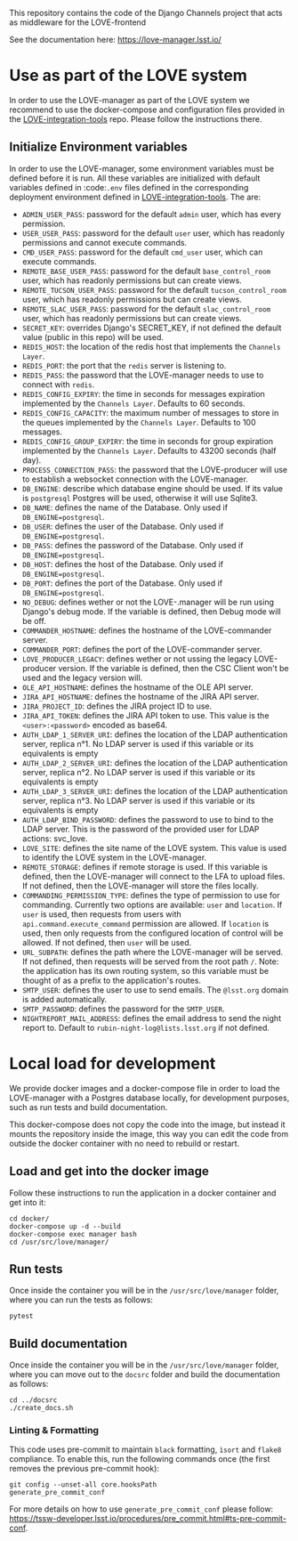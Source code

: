 This repository contains the code of the Django Channels project that acts as middleware for the LOVE-frontend

See the documentation here: https://love-manager.lsst.io/

# Use as part of the LOVE system

In order to use the LOVE-manager as part of the LOVE system we recommend to use the docker-compose and configuration files provided in the [LOVE-integration-tools](https://github.com/lsst-ts/LOVE-integration-tools) repo. Please follow the instructions there.

## Initialize Environment variables

In order to use the LOVE-manager, some environment variables must be defined before it is run.
All these variables are initialized with default variables defined in :code:`.env` files defined in the corresponding deployment environment defined in [LOVE-integration-tools](https://github.com/lsst-ts/LOVE-integration-tools). The are:

- `ADMIN_USER_PASS`: password for the default `admin` user, which has every permission.
- `USER_USER_PASS`: password for the default `user` user, which has readonly permissions and cannot execute commands.
- `CMD_USER_PASS`: password for the default `cmd_user` user, which can execute commands.
- `REMOTE_BASE_USER_PASS`: password for the default `base_control_room` user, which has readonly permissions but can create views.
- `REMOTE_TUCSON_USER_PASS`: password for the default `tucson_control_room` user, which has readonly permissions but can create views.
- `REMOTE_SLAC_USER_PASS`: password for the default `slac_control_room` user, which has readonly permissions but can create views.
- `SECRET_KEY`: overrides Django's SECRET_KEY, if not defined the default value (public in this repo) will be used.
- `REDIS_HOST`: the location of the redis host that implements the `Channels Layer`.
- `REDIS_PORT`: the port that the `redis` server is listening to.
- `REDIS_PASS`: the password that the LOVE-manager needs to use to connect with `redis`.
- `REDIS_CONFIG_EXPIRY`: the time in seconds for messages expiration implemented by the `Channels Layer`. Defaults to 60 seconds.
- `REDIS_CONFIG_CAPACITY`: the maximum number of messages to store in the queues implemented by the `Channels Layer`. Defaults to 100 messages.
- `REDIS_CONFIG_GROUP_EXPIRY`: the time in seconds for group expiration implemented by the `Channels Layer`. Defaults to 43200 seconds (half day).
- `PROCESS_CONNECTION_PASS`: the password that the LOVE-producer will use to establish a websocket connection with the LOVE-manager.
- `DB_ENGINE`: describe which database engine should be used. If its value is `postgresql` Postgres will be used, otherwise it will use Sqlite3.
- `DB_NAME`: defines the name of the Database. Only used if `DB_ENGINE=postgresql`.
- `DB_USER`: defines the user of the Database. Only used if `DB_ENGINE=postgresql`.
- `DB_PASS`: defines the password of the Database. Only used if `DB_ENGINE=postgresql`.
- `DB_HOST`: defines the host of the Database. Only used if `DB_ENGINE=postgresql`.
- `DB_PORT`: defines the port of the Database. Only used if `DB_ENGINE=postgresql`.
- `NO_DEBUG`: defines wether or not the LOVE-.manager will be run using Django's debug mode. If the variable is defined, then Debug mode will be off.
- `COMMANDER_HOSTNAME`: defines the hostname of the LOVE-commander server.
- `COMMANDER_PORT`: defines the port of the LOVE-commander server.
- `LOVE_PRODUCER_LEGACY`: defines wether or not ussing the legacy LOVE-producer version. If the variable is defined, then the CSC Client won't be used and the legacy version will.
- `OLE_API_HOSTNAME`: defines the hostname of the OLE API server.
- `JIRA_API_HOSTNAME`: defines the hostname of the JIRA API server.
- `JIRA_PROJECT_ID`: defines the JIRA project ID to use.
- `JIRA_API_TOKEN`: defines the JIRA API token to use. This value is the `<user>:<password>` encoded as base64.
- `AUTH_LDAP_1_SERVER_URI`: defines the location of the LDAP authentication server, replica n°1. No LDAP server is used if this variable or its equivalents is empty
- `AUTH_LDAP_2_SERVER_URI`: defines the location of the LDAP authentication server, replica n°2. No LDAP server is used if this variable or its equivalents is empty
- `AUTH_LDAP_3_SERVER_URI`: defines the location of the LDAP authentication server, replica n°3. No LDAP server is used if this variable or its equivalents is empty
- `AUTH_LDAP_BIND_PASSWORD`: defines the password to use to bind to the LDAP server. This is the password of the provided user for LDAP actions: svc_love.
- `LOVE_SITE`: defines the site name of the LOVE system. This value is used to identify the LOVE system in the LOVE-manager.
- `REMOTE_STORAGE`: defines if remote storage is used. If this variable is defined, then the LOVE-manager will connect to the LFA to upload files. If not defined, then the LOVE-manager will store the files locally.
- `COMMANDING_PERMISSION_TYPE`: defines the type of permission to use for commanding. Currently two options are available: `user` and `location`. If `user` is used, then requests from users with `api.command.execute_command` permission are allowed. If `location` is used, then only requests from the configured location of control will be allowed. If not defined, then `user` will be used.
- `URL_SUBPATH`: defines the path where the LOVE-manager will be served. If not defined, then requests will be served from the root path `/`. Note: the application has its own routing system, so this variable must be thought of as a prefix to the application's routes.
- `SMTP_USER`: defines the user to use to send emails. The `@lsst.org` domain is added automatically.
- `SMTP_PASSWORD`: defines the password for the `SMTP_USER`.
- `NIGHTREPORT_MAIL_ADDRESS`: defines the email address to send the night report to. Default to `rubin-night-log@lists.lsst.org` if not defined.

# Local load for development

We provide docker images and a docker-compose file in order to load the LOVE-manager with a Postgres database locally, for development purposes, such as run tests and build documentation.

This docker-compose does not copy the code into the image, but instead it mounts the repository inside the image, this way you can edit the code from outside the docker container with no need to rebuild or restart.

## Load and get into the docker image

Follow these instructions to run the application in a docker container and get into it:

```
cd docker/
docker-compose up -d --build
docker-compose exec manager bash
cd /usr/src/love/manager/
```

## Run tests

Once inside the container you will be in the `/usr/src/love/manager` folder, where you can run the tests as follows:

```
pytest
```

## Build documentation

Once inside the container you will be in the `/usr/src/love/manager` folder, where you can move out to the `docsrc` folder and build the documentation as follows:

```
cd ../docsrc
./create_docs.sh
```

### Linting & Formatting
This code uses pre-commit to maintain `black` formatting, `ìsort` and `flake8` compliance. To enable this, run the following commands once (the first removes the previous pre-commit hook):

```
git config --unset-all core.hooksPath
generate_pre_commit_conf
```

For more details on how to use `generate_pre_commit_conf` please follow: https://tssw-developer.lsst.io/procedures/pre_commit.html#ts-pre-commit-conf.
